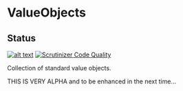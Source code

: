 # ValueObjects

## Status
[![alt text][2]][1]
[![Scrutinizer Code Quality](https://scrutinizer-ci.com/g/masthowasli/ValueObjects/badges/quality-score.png?b=master)](https://scrutinizer-ci.com/g/masthowasli/ValueObjects/?branch=master)

Collection of standard value objects.

THIS IS VERY ALPHA and to be enhanced in the next time...

[1]: https://travis-ci.org/masthowasli/ValueObjects
[2]: https://api.travis-ci.org/masthowasli/ValueObjects.svg (build status)
